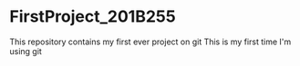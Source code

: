 # FirstProject_201B255
This repository contains my first ever project on git
This is my first time I'm using git
